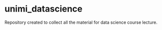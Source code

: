 # unimi_datascience
Repository created to collect all the material for data science course lecture.
